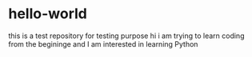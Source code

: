 # hello-world
this is a test repository for testing purpose
hi i am trying to learn coding from the begininge and I am interested in learning Python
